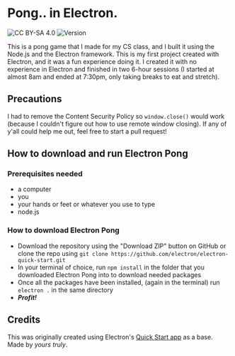 # Pong.. in Electron.
![CC BY-SA 4.0](https://img.shields.io/badge/license-CC%20BY--SA%204.0-7289da?style=flat-square) ![Version](https://img.shields.io/github/package-json/v/BeanedTaco/electron-pong?style=flat-square)

This is a pong game that I made for my CS class, and I built it using the Node.js and the Electron framework. This is my first project created with Electron, and it was a fun experience doing it. I created it with no experience in Electron and finished in two 6-hour sessions (I started at almost 8am and ended at 7:30pm, only taking breaks to eat and stretch).
## Precautions
I had to remove the Content Security Policy so ``window.close()`` would work (because I couldn't figure out how to use remote window closing). If any of y'all could help me out, feel free to start a pull request!

## How to download and run Electron Pong

### Prerequisites needed
- a computer
- you
- your hands or feet or whatever you use to type
- node.js

### How to download Electron Pong
- Download the repository using the "Download ZIP" button on GitHub or clone the repo using ``git clone https://github.com/electron/electron-quick-start.git``
- In your terminal of choice, run ``npm install`` in the folder that you downloaded Electron Pong into to download needed packages
- Once all the packages have been installed, (again in the terminal) run ``electron .`` in the same directory
- ***Profit!***

## Credits
This was originally created using Electron's [Quick Start app](https://github.com/electron/electron-quick-start) as a base. Made by *yours truly*.
